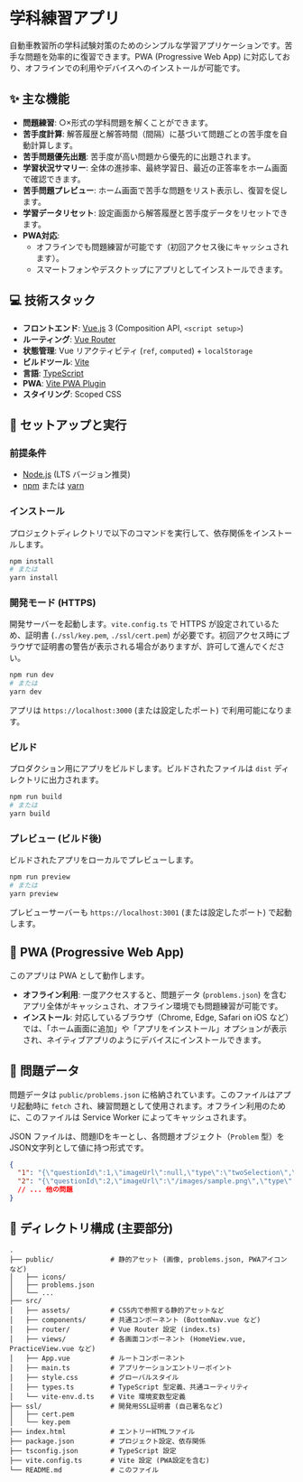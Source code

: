 # 学科練習アプリ

自動車教習所の学科試験対策のためのシンプルな学習アプリケーションです。苦手な問題を効率的に復習できます。PWA (Progressive Web App) に対応しており、オフラインでの利用やデバイスへのインストールが可能です。

## ✨ 主な機能

*   **問題練習**: ○×形式の学科問題を解くことができます。
*   **苦手度計算**: 解答履歴と解答時間（間隔）に基づいて問題ごとの苦手度を自動計算します。
*   **苦手問題優先出題**: 苦手度が高い問題から優先的に出題されます。
*   **学習状況サマリー**: 全体の進捗率、最終学習日、最近の正答率をホーム画面で確認できます。
*   **苦手問題プレビュー**: ホーム画面で苦手な問題をリスト表示し、復習を促します。
*   **学習データリセット**: 設定画面から解答履歴と苦手度データをリセットできます。
*   **PWA対応**:
    *   オフラインでも問題練習が可能です（初回アクセス後にキャッシュされます）。
    *   スマートフォンやデスクトップにアプリとしてインストールできます。

## 💻 技術スタック

*   **フロントエンド**: [Vue.js](https://vuejs.org/) 3 (Composition API, `<script setup>`)
*   **ルーティング**: [Vue Router](https://router.vuejs.org/)
*   **状態管理**: Vue リアクティビティ (`ref`, `computed`) + `localStorage`
*   **ビルドツール**: [Vite](https://vitejs.dev/)
*   **言語**: [TypeScript](https://www.typescriptlang.org/)
*   **PWA**: [Vite PWA Plugin](https://vite-pwa-org.netlify.app/)
*   **スタイリング**: Scoped CSS

## 🚀 セットアップと実行

### 前提条件

*   [Node.js](https://nodejs.org/) (LTS バージョン推奨)
*   [npm](https://www.npmjs.com/) または [yarn](https://yarnpkg.com/)

### インストール

プロジェクトディレクトリで以下のコマンドを実行して、依存関係をインストールします。

```bash
npm install
# または
yarn install
```

### 開発モード (HTTPS)

開発サーバーを起動します。`vite.config.ts` で HTTPS が設定されているため、証明書 (`./ssl/key.pem`, `./ssl/cert.pem`) が必要です。初回アクセス時にブラウザで証明書の警告が表示される場合がありますが、許可して進んでください。

```bash
npm run dev
# または
yarn dev
```

アプリは `https://localhost:3000` (または設定したポート) で利用可能になります。

### ビルド

プロダクション用にアプリをビルドします。ビルドされたファイルは `dist` ディレクトリに出力されます。

```bash
npm run build
# または
yarn build
```

### プレビュー (ビルド後)

ビルドされたアプリをローカルでプレビューします。

```bash
npm run preview
# または
yarn preview
```

プレビューサーバーも `https://localhost:3001` (または設定したポート) で起動します。

## 📱 PWA (Progressive Web App)

このアプリは PWA として動作します。

*   **オフライン利用**: 一度アクセスすると、問題データ (`problems.json`) を含むアプリ全体がキャッシュされ、オフライン環境でも問題練習が可能です。
*   **インストール**: 対応しているブラウザ（Chrome, Edge, Safari on iOS など）では、「ホーム画面に追加」や「アプリをインストール」オプションが表示され、ネイティブアプリのようにデバイスにインストールできます。

## 💾 問題データ

問題データは `public/problems.json` に格納されています。このファイルはアプリ起動時に `fetch` され、練習問題として使用されます。オフライン利用のために、このファイルは Service Worker によってキャッシュされます。

JSON ファイルは、問題IDをキーとし、各問題オブジェクト（`Problem` 型）をJSON文字列として値に持つ形式です。

```json
{
  "1": "{\"questionId\":1,\"imageUrl\":null,\"type\":\"twoSelection\",\"question\":\"この標識は「車両通行止め」である。\",\"explanation\":\"説明文...\",\"answer\":true}",
  "2": "{\"questionId\":2,\"imageUrl\":\"/images/sample.png\",\"type\":\"twoSelection\",\"question\":\"...\",\"explanation\":\"...\",\"answer\":false}",
  // ... 他の問題
}
```

## 📁 ディレクトリ構成 (主要部分)

```
.
├── public/              # 静的アセット (画像, problems.json, PWAアイコンなど)
│   ├── icons/
│   ├── problems.json
│   └── ...
├── src/
│   ├── assets/          # CSS内で参照する静的アセットなど
│   ├── components/      # 共通コンポーネント (BottomNav.vue など)
│   ├── router/          # Vue Router 設定 (index.ts)
│   ├── views/           # 各画面コンポーネント (HomeView.vue, PracticeView.vue など)
│   ├── App.vue          # ルートコンポーネント
│   ├── main.ts          # アプリケーションエントリーポイント
│   ├── style.css        # グローバルスタイル
│   ├── types.ts         # TypeScript 型定義、共通ユーティリティ
│   └── vite-env.d.ts    # Vite 環境変数型定義
├── ssl/                 # 開発用SSL証明書 (自己署名など)
│   ├── cert.pem
│   └── key.pem
├── index.html           # エントリーHTMLファイル
├── package.json         # プロジェクト設定、依存関係
├── tsconfig.json        # TypeScript 設定
├── vite.config.ts       # Vite 設定 (PWA設定を含む)
└── README.md            # このファイル
```